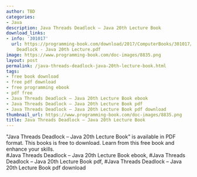 ```yaml
---
author: TBD
categories:
- Java
description: Java Threads Deadlock – Java 20th Lecture Book
download_links:
- info: '301017'
  url: https://programming-book.com/download/2017/ComputerBooks/301017/Java Threads
    Deadlock - Java 20th Lecture.pdf
image: https://www.programming-book.com/doc-images/8835.png
layout: post
permalink: /java-threads-deadlock-java-20th-lecture-book.html
tags:
- free book download
- free pdf download
- free programming ebook
- pdf free
- Java Threads Deadlock – Java 20th Lecture Book ebook
- Java Threads Deadlock – Java 20th Lecture Book pdf
- Java Threads Deadlock – Java 20th Lecture Book pdf download
thumbnail_url: https://www.programming-book.com/doc-images/8835.png
title: Java Threads Deadlock – Java 20th Lecture Book
---
```


 
<div class="item-desc text-justify">
  "Java Threads Deadlock – Java 20th Lecture Book" is available in PDF format. This books is free to download. Learn from this free book and enhance your skills.
  <br>
  #Java Threads Deadlock – Java 20th Lecture Book ebook, #Java Threads Deadlock – Java 20th Lecture Book pdf, #Java Threads Deadlock – Java 20th Lecture Book pdf download
</div>